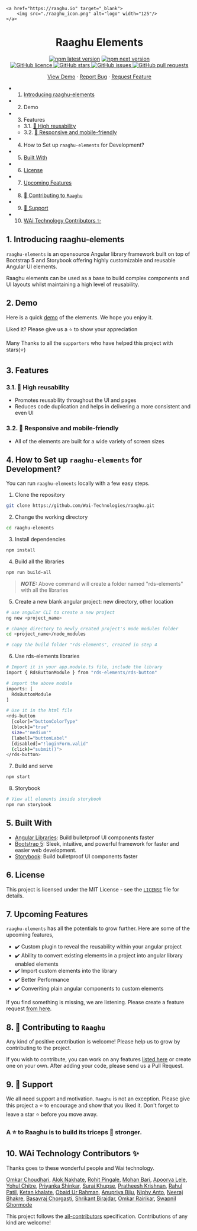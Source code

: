     <a href="https://raaghu.io" target="_blank">
        <img src="./raaghu_icon.png" alt="logo" width="125"/>
    </a>
</p>
<p>
<h1 align="center">Raaghu Elements</h4>
</p>

<p align="center">
<a href="https://npmjs.org/rds-elements"><img src="https://img.shields.io/npm/v/rds-elements/latest.svg" alt="npm latest version" ></a>
<a href="https://npmjs.org/rds-elements"><img src="https://img.shields.io/npm/v/rds-elements/next.svg" alt="npm next version" ></a>
</br>
<a href="https://github.com/Wai-Technologies/raaghu/blob/main/LICENSE" target="blank">
<img alt="GitHub licence" src="https://img.shields.io/github/license/Wai-Technologies/raaghu?style=social" />
</a>
<a href="https://github.com/Wai-Technologies/raaghu/stargazers" target="blank">
<img alt="GitHub stars" src="https://img.shields.io/github/stars/Wai-Technologies/raaghu?style=social"/>
</a>
<a href="https://github.com/Wai-Technologies/raaghu/issues" target="blank">
<img alt="GitHub issues" src="https://img.shields.io/github/issues/Wai-Technologies/raaghu?style=social"/>
</a>
<a href="https://github.com/Wai-Technologies/raaghu/pulls">
<img alt="GitHub pull requests" src="https://img.shields.io/github/issues-pr/Wai-Technologies/raaghu?style=social" />
</a>
</p>

<p align="center">
    <a href="https://raaghu.io" target="blank">View Demo</a>
    ·
    <a href="https://github.com/Wai-Technologies/raaghu/issues/new">Report Bug</a>
    ·
    <a href="https://github.com/Wai-Technologies/raaghu/issues/new">Request Feature</a>
</p>

<!-- vscode-markdown-toc -->
* 1. [ Introducing raaghu-elements](#Introducingraaghu-elements)
* 2. [<a name='Demo'>Demo](#anameDemoDemo)
* 3. [<a name='Features'> Features](#anameFeaturesFeatures)
	* 3.1. [🔢 High reusability](#Highreusability)
	* 3.2. [📱 Responsive and mobile-friendly](#Responsiveandmobile-friendly)
* 4. [<a name='Setup'> How to Set up `raaghu-elements` for Development?](#anameSetupHowtoSetupraaghu-elementsforDevelopment)
* 5. [Built With](#BuiltWith)
* 6. [License](#License)
* 7. [Upcoming Features](#UpcomingFeatures)
* 8. [🤝 Contributing to `Raaghu`](#ContributingtoRaaghu)
* 9. [🙏 Support](#Support)
* 10. [WAi Technology Contributors ✨](#WAiTechnologyContributors)

<!-- vscode-markdown-toc-config
	numbering=true
	autoSave=true
	/vscode-markdown-toc-config -->
<!-- /vscode-markdown-toc --><p align="center">

##  1. <a name='Introducingraaghu-elements'></a> Introducing raaghu-elements 

`raaghu-elements` is an opensource Angular library framework built on top of Bootstrap 5 and Storybook offering highly customizable and reusable Angular UI elements.

Raaghu elements can be used as a base to build complex components and UI layouts whilst maintaining a high level of reusability.


##  2. <a name='anameDemoDemo'></a><a name='Demo'>Demo
Here is a quick [demo](https://www.raaghu.io) of the elements. We hope you enjoy it.

Liked it? Please give us a ⭐️ to show your appreciation

Many Thanks to all the `supporters` who have helped this project with stars(⭐)


##  3. <a name='anameFeaturesFeatures'></a><a name='Features'> Features

###  3.1. <a name='Highreusability'></a>🔢 High reusability
 - Promotes reusability throughout the UI and pages
 - Reduces code duplication and helps in delivering a more consistent and even UI

###  3.2. <a name='Responsiveandmobile-friendly'></a>📱 Responsive and mobile-friendly
- All of the elements are built for a wide variety of screen sizes


##  4. <a name='anameSetupHowtoSetupraaghu-elementsforDevelopment'></a><a name='Setup'> How to Set up `raaghu-elements` for Development?
You can run `raaghu-elements` locally with a few easy steps.

1. Clone the repository

```bash
git clone https://github.com/Wai-Technologies/raaghu.git
```

2. Change the working directory

```bash
cd raaghu-elements
```

3. Install dependencies

```bash
npm install
```

4. Build all the libraries

```bash
npm run build-all
```
> **_NOTE:_** Above command will create a folder named "rds-elements" with all the libraries

5. Create a new blank angular project: new directory, other location

```bash
# use angular CLI to create a new project
ng new <project_name>

# change directory to newly created project's mode modules folder
cd <project_name>/node_modules

# copy the build folder "rds-elements", created in step 4
```

6. Use rds-elements libraries

```bash
# Import it in your app.module.ts file, include the library
import { RdsButtonModule } from "rds-elements/rds-button"

# import the above module
imports: [
  RdsButtonModule
]

# Use it in the html file
<rds-button
  [color]="buttonColorType"
  [block]="true"
  size="'medium'"
  [label]="buttonLabel"
  [disabled]="!loginForm.valid"
  (click)="submit()">
</rds-button>
```

7. Build and serve

```bash
npm start
```

8. Storybook

```bash
# View all elements inside storybook
npm run storybook 
```


##  5. <a name='BuiltWith'></a>Built With
- [Angular Libraries](https://angular.io/guide/libraries): Build bulletproof UI components faster
- [Bootstrap 5](https://bootstrap.com/): Sleek, intuitive, and powerful framework for faster and easier web development.
- [Storybook](https://storybook.js.org/): Build bulletproof UI components faster


##  6. <a name='License'></a>License
This project is licensed under the MIT License - see the [`LICENSE`](LICENSE) file for details.


##  7. <a name='UpcomingFeatures'></a>Upcoming Features
`raaghu-elements` has all the potentials to grow further. Here are some of the upcoming features,

- ✔️ Custom plugin to reveal the reusability within your angular project
- ✔️ Ability to convert existing elements in a project into angular library enabled elements
- ✔️ Import custom elements into the library
- ✔️ Better Performance
- ✔️ Converiting plain angular components to custom elements

If you find something is missing, we are listening. Please create a feature request [from here](https://github.com/Wai-Technologies/raaghu/issues/new).


##  8. <a name='ContributingtoRaaghu'></a>🤝 Contributing to `Raaghu`
Any kind of positive contribution is welcome! Please help us to grow by contributing to the project.

If you wish to contribute, you can work on any features [listed here](https://github.com/Wai-Technologies/raaghu#-upcoming-features) or create one on your own. After adding your code, please send us a Pull Request.  




##  9. <a name='Support'></a>🙏 Support

We all need support and motivation. `Raaghu` is not an exception. Please give this project a ⭐️ to encourage and show that you liked it. Don't forget to leave a star ⭐️ before you move away.

<h3 className="align">
A ⭐️ to <b>Raaghu</b> is to build its triceps 💪 stronger.
</h3>



##  10. <a name='WAiTechnologyContributors'></a>WAi Technology Contributors ✨

Thanks goes to these wonderful people and Wai technology.

<!-- ALL-CONTRIBUTORS-LIST:START - Do not remove or modify this section -->
<!-- prettier-ignore-start -->
<!-- markdownlint-disable -->

[Omkar Choudhari](https://github.com/omkarchoudhari), [Alok Nakhate](https://github.com/alok-nakhate), [Rohit Pingale](https://github.com/pingroh), [Mohan Bari](https://github.com/mohanbari), [Apoorva Lele](https://github.com/apoorvalele), [Yohul Chitre](https://github.com/yohulchitre),
[Priyanka Shinkar](https://github.com/Priyanka-Shinkar), [Suraj Khupse](https://github.com/suraj-khupse), [Pratheesh Krishnan](https://github.com/pratheesh-rishnan), [Rahul Patil](https://github.com/rahulp34),
[Ketan khalate](https://github.com/Ketan-Khalate), [Obaid Ur Rahman](https://github.com/obaid-ur-rahman), [Anupriya Biju](https://github.com/Anupriya-Biju), [Niphy Anto](https://github.com/Niphy-Anto),
[Neeraj Bhakre](https://github.com/neeraj-bhakre), [Basavraj Chorgasti](https://github.com/basavraj-chorgasti), [Shrikant Birajdar](https://github.com/shrikant-birajdar), [Omkar Rairikar](https://github.com/omkarrairikar),
[Swapnil Ghormode](https://github.com/DevSwapnil22)

<!-- markdownlint-restore -->
<!-- prettier-ignore-end -->

<!-- ALL-CONTRIBUTORS-LIST:END -->

This project follows the [all-contributors](https://github.com/all-contributors/all-contributors) specification. Contributions of any kind are welcome!

